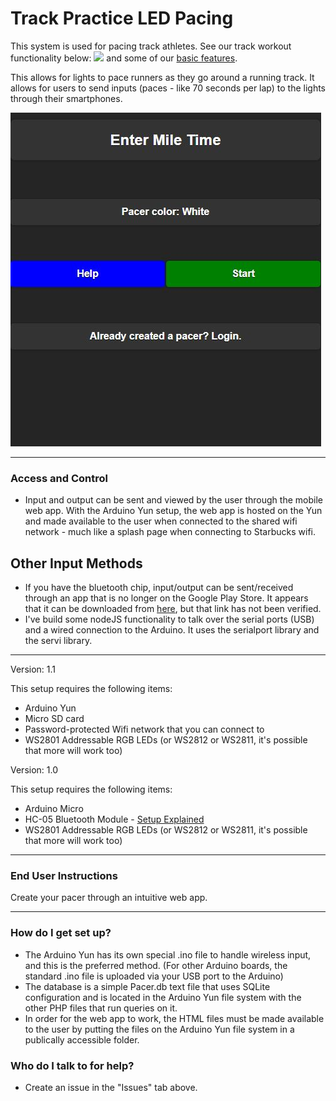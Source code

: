 # Track Practice LED Pacing #

This system is used for pacing track athletes. See our track workout functionality below: [![](https://img.youtube.com/vi/GPfT1HgIodE/0.jpg)](https://www.youtube.com/watch?v=brJRkPgrA1k) and some of our [basic features](https://www.youtube.com/watch?v=GPfT1HgIodE).

This allows for lights to pace runners as they go around a running track. It allows for users to send inputs (paces - like 70 seconds per lap) to the lights through their smartphones.

[![](https://github.com/davidhudman/TrackPracticeArduinoLEDPacing/blob/master/Screenshots/TrackPracticeSS02.JPG)](https://github.com/davidhudman/TrackPracticeArduinoLEDPacing)

--------
### Access and Control ###

* Input and output can be sent and viewed by the user through the mobile web app. With the Arduino Yun setup, the web app is hosted on the Yun and made available to the user when connected to the shared wifi network - much like a splash page when connecting to Starbucks wifi.

## Other Input Methods ##
* If you have the bluetooth chip, input/output can be sent/received through an app that is no longer on the Google Play Store. It appears that it can be downloaded from [here](http://arduino-bluetooth-terminal.soft112.com/), but that link has not been verified.
* I've build some nodeJS functionality to talk over the serial ports (USB) and a wired connection to the Arduino. It uses the serialport library and the servi library.

--------

Version: 1.1

This setup requires the following items:

* Arduino Yun
* Micro SD card
* Password-protected Wifi network that you can connect to
* WS2801 Addressable RGB LEDs (or WS2812 or WS2811, it's possible that more will work too)

Version: 1.0

This setup requires the following items:

* Arduino Micro
* HC-05 Bluetooth Module - [Setup Explained](http://www.instructables.com/id/Arduino-AND-Bluetooth-HC-05-Connecting-easily/)
* WS2801 Addressable RGB LEDs (or WS2812 or WS2811, it's possible that more will work too)

---------

### End User Instructions ###

Create your pacer through an intuitive web app.

-------------

### How do I get set up? ###

* The Arduino Yun has its own special .ino file to handle wireless input, and this is the preferred method. (For other Arduino boards, the standard .ino file is uploaded via your USB port to the Arduino)
* The database is a simple Pacer.db text file that uses SQLite configuration and is located in the Arduino Yun file system with the other PHP files that run queries on it.
* In order for the web app to work, the HTML files must be made available to the user by putting the files on the Arduino Yun file system in a publically accessible folder.


### Who do I talk to for help? ###

* Create an issue in the "Issues" tab above.